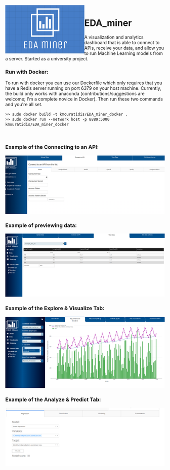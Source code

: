 <img src="https://raw.githubusercontent.com/KMouratidis/EDA_miner/master/assets/images/y2d.png" width="250" align="left">

# EDA_miner

A visualization and analytics dashboard that is able to connect to APIs, receive your data,
and allow you to run Machine Learning models from a server. Started as a university project.

### Run with Docker:

To run with docker you can use our Dockerfile which only requires that you have a Redis server running on port 6379 on your host machine. Currently, the build only works with anaconda (contributions/suggestions are welcome; I'm a complete novice in Docker). Then run these two commands and you're all set.

```
>> sudo docker build -t kmouratidis/EDA_miner_docker .
>> sudo docker run --network host -p 8889:5000 kmouratidis/EDA_miner_docker
```

<br>

### Example of the Connecting to an API:

![](https://raw.githubusercontent.com/KMouratidis/EDA_miner/master/images/screenshots/API_connect.png)

### Example of previewing data:

![](https://raw.githubusercontent.com/KMouratidis/EDA_miner/master/images/screenshots/Preview_Data.png)

### Example of the Explore & Visualize Tab:

![Interface options 2](https://raw.githubusercontent.com/KMouratidis/EDA_miner/master/images/screenshots/Baseline.png)

### Example of the Analyze & Predict Tab:

![Interface options 3](https://raw.githubusercontent.com/KMouratidis/EDA_miner/master/images/screenshots/FittingRegression.png)

